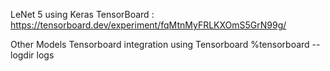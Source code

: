 LeNet 5 using Keras
TensorBoard : https://tensorboard.dev/experiment/fqMtnMyFRLKXOmS5GrN99g/

Other Models Tensorboard integration using Tensorboard %tensorboard --logdir logs

